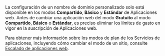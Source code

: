 La configuración de un nombre de dominio personalizado solo está disponible en los modos **Compartido**, **Básico** y **Estándar** de Aplicaciones web. Antes de cambiar una aplicación web del modo **Gratuito** al modo **Compartido**, **Básico** o **Estándar**, es preciso eliminar los límites de gasto en vigor en la suscripción de Aplicaciones web.

Para obtener más información sobre los modos de plan de los Servicios de aplicaciones, incluyendo cómo cambiar el modo de un sitio, consulte [Escalado de aplicaciones web](../article/app-service-web/web-sites-scale.md).

<!---HONumber=July15_HO4-->